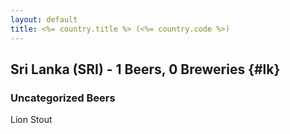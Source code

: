 ```yaml
---
layout: default
title: <%= country.title %> (<%= country.code %>)
---
```


## Sri Lanka (SRI) - 1 Beers, 0 Breweries {#lk}



### Uncategorized Beers

Lion Stout  



 
